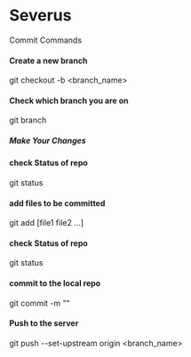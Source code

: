 # Severus

Commit Commands

#### Create a new branch
git checkout -b <branch_name>

#### Check which branch you are on
git branch

#####  Make Your Changes #####

#### check Status of repo
git status

#### add files to be  committed
git add [file1 file2 ...]

#### check Status of repo
git status

#### commit to the local repo
git commit -m "<Commit message>"

#### Push to the server
git push --set-upstream origin <branch_name>
